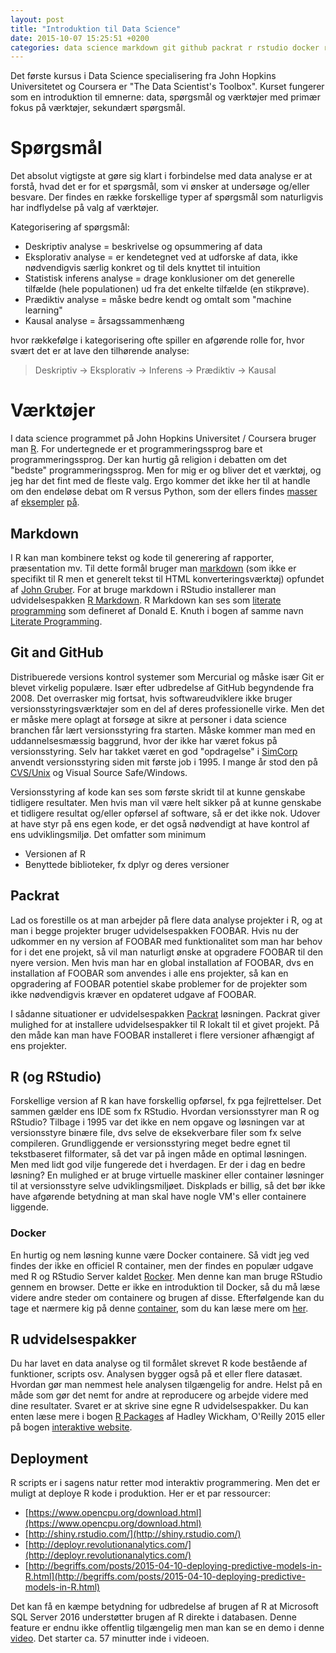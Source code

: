 ```yaml
---
layout: post
title: "Introduktion til Data Science"
date: 2015-10-07 15:25:51 +0200
categories: data science markdown git github packrat r rstudio docker rocker
---
```

Det første kursus i Data Science specialisering fra John Hopkins Universitetet og Coursera er "The Data Scientist's Toolbox". Kurset fungerer som en introduktion til emnerne: data, spørgsmål og værktøjer med primær fokus på værktøjer, sekundært spørgsmål.

<!--more--> 

# Spørgsmål
Det absolut vigtigste at gøre sig klart i forbindelse med data analyse er at forstå, hvad det er for et spørgsmål, som vi ønsker at undersøge og/eller besvare. Der findes en række forskellige typer af spørgsmål som naturligvis har indflydelse på valg af værktøjer.

Kategorisering af spørgsmål:

  * Deskriptiv analyse = beskrivelse og opsummering af data
  * Eksplorativ analyse = er kendetegnet ved at udforske af data, ikke nødvendigvis særlig konkret og til dels knyttet til intuition
  * Statistisk inferens analyse = drage konklusioner om det generelle tilfælde (hele populationen) ud fra det enkelte tilfælde (en stikprøve). 
  * Prædiktiv analyse = måske bedre kendt og omtalt som "machine learning"
  * Kausal analyse = årsagssammenhæng

hvor rækkefølge i kategorisering ofte spiller en afgørende rolle for, hvor svært det er at lave den tilhørende analyse:

> Deskriptiv → Eksplorativ → Inferens → Prædiktiv → Kausal

# Værktøjer
I data science programmet på John Hopkins Universitet / Coursera bruger man [R](https://www.r-project.org/). For undertegnede er et programmeringssprog bare et programmeringssprog. Der kan hurtig gå religion i debatten om det "bedste" programmeringssprog. Men for mig er og bliver det et værktøj, og jeg har det fint med de fleste valg. Ergo kommer det ikke her til at handle om den endeløse debat om R versus Python, som der ellers findes [masser](http://www.infoworld.com/article/2951779/application-development/in-data-science-the-r-language-is-swallowing-python.html) af [eksempler](http://sebastianraschka.com/blog/2015/why-python.html) [på](http://www.kdnuggets.com/2015/05/r-vs-python-data-science.html).

## Markdown
I R kan man kombinere tekst og kode til generering af rapporter, præsentation mv. Til dette formål bruger man [markdown](https://daringfireball.net/projects/markdown/) (som ikke er specifikt til R men et generelt tekst til HTML konverteringsværktøj) opfundet af [John Gruber](https://daringfireball.net/projects/markdown/). For at bruge markdown i RStudio installerer man udvidelsespakken [R Markdown](http://rmarkdown.rstudio.com/). R Markdown kan ses som [literate programming](https://en.wikipedia.org/wiki/Literate_programming) som defineret af Donald E. Knuth i bogen af samme navn [Literate Programming](http://www.amzn.com/0937073806).

## Git and GitHub
Distribuerede versions kontrol systemer som Mercurial og måske især Git er blevet virkelig populære. Især efter udbredelse af GitHub begyndende fra 2008. Det overrasker mig fortsat, hvis softwareudviklere ikke bruger versionsstyringsværktøjer som en del af deres professionelle virke. Men det er måske mere oplagt at forsøge at sikre at personer i data science branchen får lært versionsstyring fra starten. Måske kommer man med en uddannelsesmæssig baggrund, hvor der ikke har været fokus på versionsstyring. Selv har takket været en god "opdragelse" i [SimCorp](http://www.simcorp.com/) anvendt versionsstyring siden mit første job i 1995. I mange år stod den på [CVS/Unix](https://en.wikipedia.org/wiki/Concurrent_Versions_System) og Visual Source Safe/Windows.

Versionsstyring af kode kan ses som første skridt til at kunne genskabe tidligere resultater. Men hvis man vil være helt sikker på at kunne genskabe et tidligere resultat og/eller opførsel af software, så er det ikke nok. Udover at have styr på ens egen kode, er det også nødvendigt at have kontrol af ens udviklingsmiljø. Det omfatter som minimum

  * Versionen af R
  * Benyttede biblioteker, fx dplyr og deres versioner
  
## Packrat
Lad os forestille os at man arbejder på flere data analyse projekter i R, og at man i begge projekter bruger udvidelsespakken FOOBAR. Hvis nu der udkommer en ny version af FOOBAR med funktionalitet som man har behov for i det ene projekt, så vil man naturligt ønske at opgradere FOOBAR til den nyere version. Men hvis man har en global installation af FOOBAR, dvs en installation af FOOBAR som anvendes i alle ens projekter, så kan en opgradering af FOOBAR potentiel skabe problemer for de projekter som ikke nødvendigvis kræver en opdateret udgave af FOOBAR. 

I sådanne situationer er udvidelsespakken [Packrat](http://rstudio.github.io/packrat/rstudio.html) løsningen. Packrat giver mulighed for at installere udvidelsespakker til R lokalt til et givet projekt. På den måde kan man have FOOBAR installeret i flere versioner afhængigt af ens projekter.

## R (og RStudio)
Forskellige version af R kan have forskellig opførsel, fx pga fejlrettelser. Det sammen gælder ens IDE som fx RStudio. Hvordan versionsstyrer man R og RStudio? Tilbage i 1995 var det ikke en nem opgave og løsningen var at versionsstyre binære file, dvs selve de eksekverbare filer som fx selve compileren. Grundliggende er versionsstyring meget bedre egnet til tekstbaseret filformater, så det var på ingen måde en optimal løsningen. Men med lidt god vilje fungerede det i hverdagen. Er der i dag en bedre løsning? En mulighed er at bruge virtuelle maskiner eller container løsninger til at versionsstyre selve udviklingsmiljøet. Diskplads er billig, så det bør ikke have afgørende betydning at man skal have nogle VM's eller containere liggende.

### Docker
En hurtig og nem løsning kunne være Docker containere. Så vidt jeg ved findes der ikke en officiel R container, men der findes en populær udgave med R og RStudio Server kaldet [Rocker](https://ropensci.org/blog/2014/10/23/introducing-rocker/). Men denne kan man bruge RStudio gennem en browser. Dette er ikke en introduktion til Docker, så du må læse videre andre steder om containere og brugen af disse. Efterfølgende kan du tage et nærmere kig på denne [container](https://hub.docker.com/r/rocker/hadleyverse/), som du kan læse mere om [her](https://github.com/rocker-org/rocker/wiki/Using-the-RStudio-image).

## R udvidelsespakker
Du har lavet en data analyse og til formålet skrevet R kode bestående af funktioner, scripts osv. Analysen bygger også på et eller flere datasæt. Hvordan gør man nemmest hele analysen tilgængelig for andre. Helst på en måde som gør det nemt for andre at reproducere og arbejde videre med dine resultater. Svaret er at skrive sine egne R udvidelsespakker. Du kan enten læse mere i bogen [R Packages](http://shop.oreilly.com/product/0636920034421.do) af Hadley Wickham, O'Reilly 2015 eller på bogen [interaktive website](http://r-pkgs.had.co.nz/). 

## Deployment
R scripts er i sagens natur retter mod interaktiv programmering. Men det er muligt at deploye R kode i produktion. Her er et par ressourcer:

  * [https://www.opencpu.org/download.html](https://www.opencpu.org/download.html)
  * [http://shiny.rstudio.com/](http://shiny.rstudio.com/)
  * [http://deployr.revolutionanalytics.com/](http://deployr.revolutionanalytics.com/)
  * [http://begriffs.com/posts/2015-04-10-deploying-predictive-models-in-R.html](http://begriffs.com/posts/2015-04-10-deploying-predictive-models-in-R.html)

Det kan få en kæmpe betydning for udbredelse af brugen af R at Microsoft SQL Server 2016 understøtter brugen af R direkte i databasen. Denne feature er endnu ikke offentlig tilgængelig men man kan se en demo i denne [video](https://channel9.msdn.com/Events/Ignite/2015/BRK2558). Det starter ca. 57 minutter inde i videoen.

